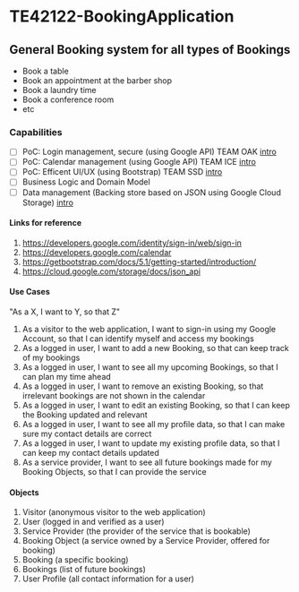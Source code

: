 # TE42122-BookingApplication
## General Booking system for all types of Bookings
- Book a table
- Book an appointment at the barber shop
- Book a laundry time
- Book a conference room
- etc

### Capabilities
- [ ] PoC: Login management, secure (using Google API) TEAM OAK [intro](https://github.com/herkommer/TE42122-BookingApplication/edit/main/GoogleIdentityAPI.md)
- [ ] PoC: Calendar management (using Google API) TEAM ICE [intro](https://github.com/herkommer/TE42122-BookingApplication/edit/main/GoogleCalendarAPI.md)
- [ ] PoC: Efficent UI/UX (using Bootstrap) TEAM SSD [intro](https://github.com/herkommer/TE42122-BookingApplication/edit/main/BootStrap.md)
- [ ] Business Logic and Domain Model
- [ ] Data management (Backing store based on JSON using Google Cloud Storage) [intro](https://github.com/herkommer/TE42122-BookingApplication/edit/main/GoogleStorageAPI.md)

#### Links for reference
1. https://developers.google.com/identity/sign-in/web/sign-in
2. https://developers.google.com/calendar
3. https://getbootstrap.com/docs/5.1/getting-started/introduction/
4. https://cloud.google.com/storage/docs/json_api

#### Use Cases
"As a X, I want to Y, so that Z"

1. As a visitor to the web application, I want to sign-in using my Google Account, so that I can identify myself and access my bookings
2. As a logged in user, I want to add a new Booking, so that can keep track of my bookings
3. As a logged in user, I want to see all my upcoming Bookings, so that I can plan my time ahead
4. As a logged in user, I want to remove an existing Booking, so that irrelevant bookings are not shown in the calendar
5. As a logged in user, I want to edit an existing Booking, so that I can keep the Booking updated and relevant
6. As a logged in user, I want to see all my profile data, so that I can make sure my contact details are correct
7. As a logged in user, I want to update my existing profile data, so that I can keep my contact details updated
8. As a service provider, I want to see all future bookings made for my Booking Objects, so that I can provide the service

#### Objects
1. Visitor (anonymous visitor to the web application)
2. User (logged in and verified as a user)
3. Service Provider (the provider of the service that is bookable)
4. Booking Object (a service owned by a Service Provider, offered for booking)
5. Booking (a specific booking)
6. Bookings (list of future bookings)
7. User Profile (all contact information for a user)
